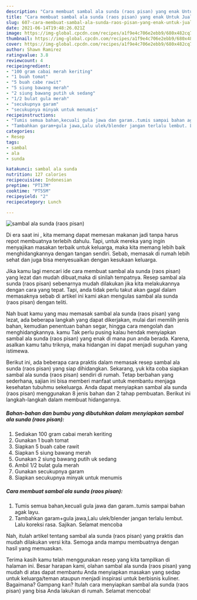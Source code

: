 ```yaml
---
description: "Cara membuat sambal ala sunda (raos pisan) yang enak Untuk Jualan"
title: "Cara membuat sambal ala sunda (raos pisan) yang enak Untuk Jualan"
slug: 607-cara-membuat-sambal-ala-sunda-raos-pisan-yang-enak-untuk-jualan
date: 2021-06-14T19:48:26.021Z
image: https://img-global.cpcdn.com/recipes/a1f9e4c706e2ebb9/680x482cq70/sambal-ala-sunda-raos-pisan-foto-resep-utama.jpg
thumbnail: https://img-global.cpcdn.com/recipes/a1f9e4c706e2ebb9/680x482cq70/sambal-ala-sunda-raos-pisan-foto-resep-utama.jpg
cover: https://img-global.cpcdn.com/recipes/a1f9e4c706e2ebb9/680x482cq70/sambal-ala-sunda-raos-pisan-foto-resep-utama.jpg
author: Shawn Ramirez
ratingvalue: 3.8
reviewcount: 4
recipeingredient:
- "100 gram cabai merah keriting"
- "1 buah tomat"
- "5 buah cabe rawit"
- "5 siung bawang merah"
- "2 siung bawang putih uk sedang"
- "1/2 bulat gula merah"
- "secukupnya garam"
- "secukupnya minyak untuk menumis"
recipeinstructions:
- "Tumis semua bahan,kecuali gula jawa dan garam..tumis sampai bahan agak layu."
- "Tambahkan garam+gula jawa,Lalu ulek/blender jangan terlalu lembut. Lalu koreksi rasa. Sajikan. Selamat mencoba"
categories:
- Resep
tags:
- sambal
- ala
- sunda

katakunci: sambal ala sunda 
nutrition: 127 calories
recipecuisine: Indonesian
preptime: "PT17M"
cooktime: "PT55M"
recipeyield: "2"
recipecategory: Lunch

---
```



![sambal ala sunda (raos pisan)](https://img-global.cpcdn.com/recipes/a1f9e4c706e2ebb9/680x482cq70/sambal-ala-sunda-raos-pisan-foto-resep-utama.jpg)

Di era  saat ini , kita memang dapat memesan makanan jadi tanpa harus repot membuatnya terlebih dahulu. Tapi, untuk mereka yang ingin menyajikan masakan terbaik untuk keluarga, maka kita memang lebih baik menghidangkannya dengan tangan sendiri. Sebab, memasak di rumah lebih sehat dan juga bisa menyesuaikan dengan kesukaan keluarga.

Jika kamu lagi mencari ide cara membuat sambal ala sunda (raos pisan) yang lezat dan mudah dibuat,maka di sinilah tempatnya. Resep sambal ala sunda (raos pisan)  sebenarnya mudah dilakukan jika kita melakukannya dengan cara yang tepat. Tapi, anda tidak perlu takut akan gagal dalam memasaknya 
sebab di artikel ini kami akan mengulas sambal ala sunda (raos pisan) dengan teliti.  



Nah buat kamu yang mau memasak sambal ala sunda (raos pisan) yang lezat, ada beberapa langkah yang dapat dikerjakan, mulai dari memilih jenis bahan, kemudian penentuan bahan segar, hingga cara mengolah dan menghidangkannya. kamu Tak perlu pusing kalau hendak menyiapkan sambal ala sunda (raos pisan) yang enak di mana pun anda berada. Karena, asalkan kamu  tahu triknya, maka hidangan ini dapat menjadi suguhan yang istimewa.

Berikut ini, ada beberapa cara praktis  dalam memasak resep sambal ala sunda (raos pisan) yang siap dihidangkan. Sekarang, yuk kita coba siapkan sambal ala sunda (raos pisan) sendiri di rumah. Tetap berbahan yang sederhana, sajian ini bisa memberi manfaat untuk membantu menjaga kesehatan tubuhmu sekeluarga. Anda dapat menyiapkan sambal ala sunda (raos pisan) menggunakan 8 jenis bahan dan 2 tahap pembuatan. Berikut ini langkah-langkah dalam membuat hidangannya.

<!--inarticleads1-->

##### Bahan-bahan dan bumbu yang dibutuhkan dalam menyiapkan sambal ala sunda (raos pisan):

1. Sediakan 100 gram cabai merah keriting
1. Gunakan 1 buah tomat
1. Siapkan 5 buah cabe rawit
1. Siapkan 5 siung bawang merah
1. Gunakan 2 siung bawang putih uk sedang
1. Ambil 1/2 bulat gula merah
1. Gunakan secukupnya garam
1. Siapkan secukupnya minyak untuk menumis




<!--inarticleads2-->

##### Cara membuat sambal ala sunda (raos pisan):

1. Tumis semua bahan,kecuali gula jawa dan garam..tumis sampai bahan agak layu.
1. Tambahkan garam+gula jawa,Lalu ulek/blender jangan terlalu lembut. Lalu koreksi rasa. Sajikan. Selamat mencoba




Nah, itulah artikel tentang  sambal ala sunda (raos pisan)  yang praktis dan mudah dilakukan versi kita. Semoga anda mampu membuatnya dengan hasil yang memuaskan. 

Terima kasih kamu telah menggunakan resep yang kita tampilkan di halaman ini. Besar harapan kami, olahan  sambal ala sunda (raos pisan) yang mudah di atas dapat membantu Anda menyiapkan masakan yang sedap untuk keluarga/teman ataupun menjadi inspirasi untuk berbisnis kuliner. Bagaimana? Gampang kan? Itulah cara menyiapkan sambal ala sunda (raos pisan) yang bisa Anda lakukan di rumah. Selamat mencoba!

